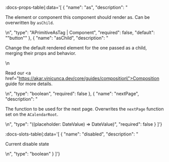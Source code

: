 <!-- This file was automatic generated. Do not edit it manually -->

:docs-props-table{:data='[
  {
    "name": "as",
    "description": "<p>The element or component this component should render as. Can be overwritten by <code>asChild</code>.</p>\n",
    "type": "APrimitiveAsTag | Component",
    "required": false,
    "default": "\"button\""
  },
  {
    "name": "asChild",
    "description": "<p>Change the default rendered element for the one passed as a child, merging their props and behavior.</p>\n<p>Read our <a href=\"https://akar.vinicunca.dev/core/guides/composition\">Composition</a> guide for more details.</p>\n",
    "type": "boolean",
    "required": false
  },
  {
    "name": "nextPage",
    "description": "<p>The function to be used for the next page. Overwrites the <code>nextPage</code> function set on the <code>ACalendarRoot</code>.</p>\n",
    "type": "((placeholder: DateValue) => DateValue)",
    "required": false
  }
]'} 

:docs-slots-table{:data='[
  {
    "name": "disabled",
    "description": "<p>Current disable state</p>\n",
    "type": "boolean"
  }
]'} 
